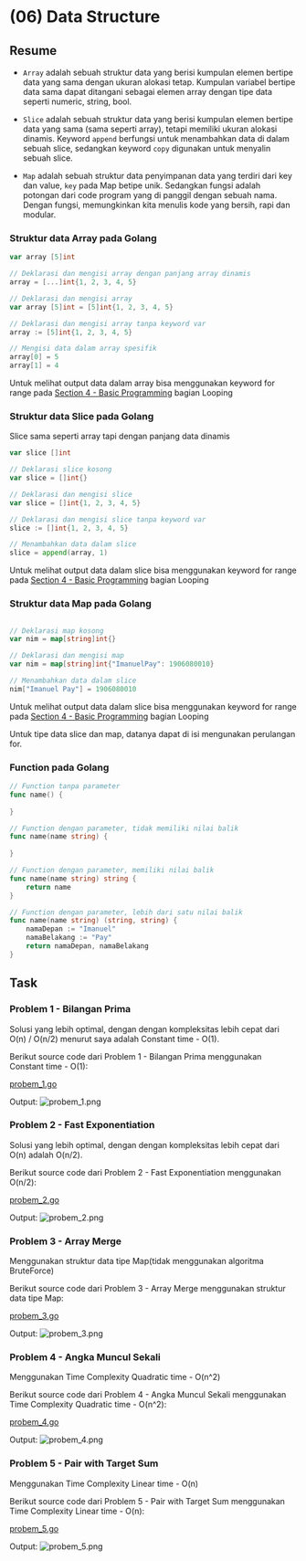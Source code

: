 # (06) Data Structure

## Resume

+ `Array` adalah sebuah struktur data yang berisi kumpulan elemen bertipe data yang sama dengan ukuran alokasi tetap. Kumpulan variabel bertipe data sama dapat ditangani sebagai elemen array dengan tipe data seperti numeric, string, bool.

+ `Slice` adalah sebuah struktur data yang berisi kumpulan elemen bertipe data yang sama (sama seperti array), tetapi memiliki ukuran alokasi dinamis. Keyword `append` berfungsi untuk menambahkan data di dalam sebuah slice, sedangkan keyword `copy` digunakan untuk menyalin sebuah slice.

+ `Map` adalah sebuah struktur data penyimpanan data yang terdiri dari key dan value, `key` pada Map betipe unik. Sedangkan fungsi adalah potongan dari code program yang di panggil dengan sebuah nama. Dengan fungsi, memungkinkan kita menulis kode yang bersih, rapi dan modular.

### Struktur data Array pada Golang

```go
var array [5]int

// Deklarasi dan mengisi array dengan panjang array dinamis
array = [...]int{1, 2, 3, 4, 5}

// Deklarasi dan mengisi array
var array [5]int = [5]int{1, 2, 3, 4, 5}

// Deklarasi dan mengisi array tanpa keyword var
array := [5]int{1, 2, 3, 4, 5}

// Mengisi data dalam array spesifik
array[0] = 5
array[1] = 4
```

Untuk melihat output data dalam array bisa menggunakan keyword for range pada [Section 4 - Basic Programming](../4_Basic%20Programming/summary.md) bagian Looping

### Struktur data Slice pada Golang

Slice sama seperti array tapi dengan panjang data dinamis

```go
var slice []int

// Deklarasi slice kosong
var slice = []int{}

// Deklarasi dan mengisi slice
var slice = []int{1, 2, 3, 4, 5}

// Deklarasi dan mengisi slice tanpa keyword var
slice := []int{1, 2, 3, 4, 5}

// Menambahkan data dalam slice
slice = append(array, 1)
```

Untuk melihat output data dalam slice bisa menggunakan keyword for range pada [Section 4 - Basic Programming](../4_Basic%20Programming/summary.md) bagian Looping

### Struktur data Map pada Golang

```go

// Deklarasi map kosong
var nim = map[string]int{}

// Deklarasi dan mengisi map
var nim = map[string]int{"ImanuelPay": 1906080010}

// Menambahkan data dalam slice
nim["Imanuel Pay"] = 1906080010
```

Untuk melihat output data dalam slice bisa menggunakan keyword for range pada [Section 4 - Basic Programming](../4_Basic%20Programming/summary.md) bagian Looping

Untuk tipe data slice dan map, datanya dapat di isi mengunakan perulangan for.

### Function pada Golang

```go
// Function tanpa parameter
func name() {
 
}

// Function dengan parameter, tidak memiliki nilai balik
func name(name string) {
 
}

// Function dengan parameter, memiliki nilai balik
func name(name string) string {
    return name
}

// Function dengan parameter, lebih dari satu nilai balik
func name(name string) (string, string) {
    namaDepan := "Imanuel"
    namaBelakang := "Pay"
    return namaDepan, namaBelakang 
}
```

## Task

### Problem 1 - Bilangan Prima

Solusi yang lebih optimal, dengan dengan kompleksitas lebih cepat dari O(n) / O(n/2) menurut saya adalah Constant time - O(1).

Berikut source code dari Problem 1 - Bilangan Prima menggunakan Constant time - O(1):

[probem_1.go](praktikum/problem_1.go)

Output:
![probem_1.png](screenshots/problem_1.png "Bilangan Prima")

### Problem 2 - Fast Exponentiation

Solusi yang lebih optimal, dengan dengan kompleksitas lebih cepat dari O(n) adalah O(n/2).

Berikut source code dari Problem 2 - Fast Exponentiation menggunakan O(n/2):

[probem_2.go](praktikum/problem_2.go)

Output:
![probem_2.png](screenshots/problem_2.png "Fast Exponentiation")

### Problem 3 - Array Merge

Menggunakan struktur data tipe Map(tidak menggunakan algoritma BruteForce)

Berikut source code dari Problem 3 - Array Merge menggunakan struktur data tipe Map:

[probem_3.go](praktikum/problem_3.go)

Output:
![probem_3.png](screenshots/problem_3.png "Array Merge")

### Problem 4 - Angka Muncul Sekali

Menggunakan Time Complexity Quadratic time - O(n^2)

Berikut source code dari Problem 4 - Angka Muncul Sekali menggunakan Time Complexity Quadratic time - O(n^2):

[probem_4.go](praktikum/problem_4.go)

Output:
![probem_4.png](screenshots/problem_4.png "Angka Muncul Sekali")

### Problem 5 - Pair with Target Sum

Menggunakan Time Complexity Linear time - O(n)

Berikut source code dari Problem 5 - Pair with Target Sum menggunakan Time Complexity Linear time - O(n):

[probem_5.go](praktikum/problem_5.go)

Output:
![probem_5.png](screenshots/problem_5.png "Angka Muncul Sekali")

